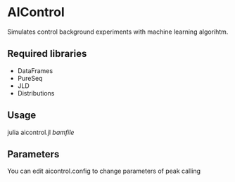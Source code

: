# AIControl

Simulates control background experiments with machine learning algorihtm.

## Required libraries
- DataFrames
- PureSeq
- JLD
- Distributions

## Usage
julia aicontrol.jl _bamfile_

## Parameters
You can edit aicontrol.config to change parameters of peak calling
